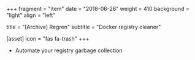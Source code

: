 +++
fragment = "item"
date = "2018-06-26"
weight = 410
background = "light"
align = "left"

title = "[Archive] Regren"
subtitle = "Docker registry cleaner"

[asset]
  icon = "fas fa-trash"
+++

* Automate your registry garbage collection
